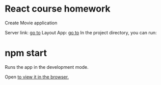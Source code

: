 <h1>React course homework</h1>
<p>
Create Movie application
</p>
Server link: <a href="https://github.com/VarvaraZadnepriak/MoviesAPI.ReactJS">go to</a>
Layout App: <a href="https://projects.invisionapp.com/share/F9VXQ7IMZGY#/screens/406802250">go to</a>
In the project directory, you can run:

<h1>npm start</h1>
Runs the app in the development mode.
<p>
Open <a href="http://localhost:9000"> to view it in the browser.
</p>

